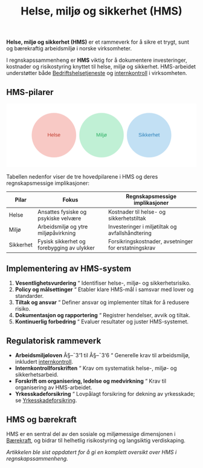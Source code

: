 ﻿---
title: "Helse, miljø og sikkerhet (HMS)"
meta_title: "Helse, miljø og sikkerhet (HMS)"
meta_description: '**Helse, miljø og sikkerhet (HMS)** er et rammeverk for å sikre et trygt, sunt og bærekraftig arbeidsmiljø i norske virksomheter.'
slug: hms
type: blog
layout: pages/single
---

**Helse, miljø og sikkerhet (HMS)** er et rammeverk for å sikre et trygt, sunt og bærekraftig arbeidsmiljø i norske virksomheter.

I regnskapssammenheng er **HMS** viktig for å dokumentere investeringer, kostnader og risikostyring knyttet til helse, miljø og sikkerhet. HMS-arbeidet understøtter både [Bedriftshelsetjeneste](/blogs/regnskap/bedriftshelsetjeneste "Bedriftshelsetjeneste: HMS-tjenester og krav") og [internkontroll](/blogs/regnskap/hva-er-internkontroll "Hva er Internkontroll i Regnskap?") i virksomheten.

## HMS-pilarer

![HMS-pilarer](hms-pillars.svg)

Tabellen nedenfor viser de tre hovedpilarene i HMS og deres regnskapsmessige implikasjoner:

| Pilar     | Fokus                                 | Regnskapsmessige implikasjoner                      |
|-----------|---------------------------------------|-----------------------------------------------------|
| Helse     | Ansattes fysiske og psykiske velvære  | Kostnader til helse- og sikkerhetstiltak            |
| Miljø     | Arbeidsmiljø og ytre miljøpåvirkning   | Investeringer i miljøtiltak og avfallshåndtering    |
| Sikkerhet | Fysisk sikkerhet og forebygging av ulykker | Forsikringskostnader, avsetninger for erstatningskrav |

## Implementering av HMS-system

1. **Vesentlighetsvurdering** “ Identifiser helse-, miljø- og sikkerhetsrisiko.
2. **Policy og målsettinger** “ Etabler klare HMS-mål i samsvar med lover og standarder.
3. **Tiltak og ansvar** “ Definer ansvar og implementer tiltak for å redusere risiko.
4. **Dokumentasjon og rapportering** “ Registrer hendelser, avvik og tiltak.
5. **Kontinuerlig forbedring** “ Evaluer resultater og juster HMS-systemet.

## Regulatorisk rammeverk

* **Arbeidsmiljøloven** Â§–¯3‘1 til Â§–¯3‘6 “ Generelle krav til arbeidsmiljø, inkludert [internkontroll](/blogs/regnskap/hva-er-internkontroll "Hva er Internkontroll i Regnskap?").
* **Internkontrollforskriften** “ Krav om systematisk helse-, miljø- og sikkerhetsarbeid.
* **Forskrift om organisering, ledelse og medvirkning** “ Krav til organisering av HMS-arbeidet.
* **Yrkesskadeforsikring** “ Lovpålagt forsikring for dekning av yrkesskade; se [Yrkesskadeforsikring](/blogs/regnskap/yrkesskadeforsikring "Yrkesskadeforsikring “ Guide til Yrkesskadeforsikring for Norske Virksomheter").

## HMS og bærekraft

HMS er en sentral del av den sosiale og miljømessige dimensjonen i [Bærekraft](/blogs/regnskap/baerekraft "Bærekraft i Regnskap: En Komplett Guide til Bærekraftsrapportering"), og bidrar til helhetlig risikostyring og langsiktig verdiskaping.

*Artikkelen ble sist oppdatert for å gi en komplett oversikt over HMS i regnskapssammenheng.*











